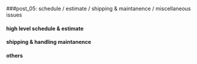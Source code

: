 ###post_05: schedule / estimate / shipping & maintanence / miscellaneous issues

#### high level schedule & estimate

#### shipping & handling maintanence

#### others
